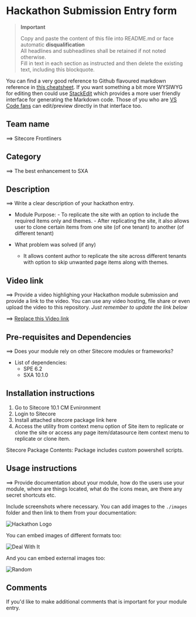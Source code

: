 # Hackathon Submission Entry form

> __Important__  
> 
> Copy and paste the content of this file into README.md or face automatic __disqualification__  
> All headlines and subheadlines shall be retained if not noted otherwise.  
> Fill in text in each section as instructed and then delete the existing text, including this blockquote.

You can find a very good reference to Github flavoured markdown reference in [this cheatsheet](https://github.com/adam-p/markdown-here/wiki/Markdown-Cheatsheet). If you want something a bit more WYSIWYG for editing then could use [StackEdit](https://stackedit.io/app) which provides a more user friendly interface for generating the Markdown code. Those of you who are [VS Code fans](https://code.visualstudio.com/docs/languages/markdown#_markdown-preview) can edit/preview directly in that interface too.

## Team name
⟹ Sitecore Frontliners

## Category
⟹ The best enhancement to SXA

## Description
⟹ Write a clear description of your hackathon entry.  

  - Module Purpose:
        - To replicate the site with an option to include the required items only and themes.
        - After replicating the site, it also allows user to clone certain items from one site (of one tenant) to another (of different tenant)
  
  - What problem was solved (if any)
    - It allows content author to replicate the site across different tenants with option to skip unwanted page items along with themes.

## Video link
⟹ Provide a video highlighing your Hackathon module submission and provide a link to the video. You can use any video hosting, file share or even upload the video to this repository. _Just remember to update the link below_

⟹ [Replace this Video link](#video-link)

## Pre-requisites and Dependencies

⟹ Does your module rely on other Sitecore modules or frameworks?

- List of dependencies:
    - SPE 6.2
    - SXA 10.1.0

## Installation instructions

1. Go to Sitecore 10.1 CM Evnironment
2. Login to Sitecore
3. Install attached sitecore package link here 
4. Access the utility from context menu option of Site item to replicate or clone the site or access any page item/datasource item context menu to replicate or clone item.

Sitecore Package Contents:
Package includes custom powershell scripts.

## Usage instructions
⟹ Provide documentation about your module, how do the users use your module, where are things located, what do the icons mean, are there any secret shortcuts etc.

Include screenshots where necessary. You can add images to the `./images` folder and then link to them from your documentation:

![Hackathon Logo](docs/images/hackathon.png?raw=true "Hackathon Logo")

You can embed images of different formats too:

![Deal With It](docs/images/deal-with-it.gif?raw=true "Deal With It")

And you can embed external images too:

![Random](https://thiscatdoesnotexist.com/)

## Comments
If you'd like to make additional comments that is important for your module entry.

